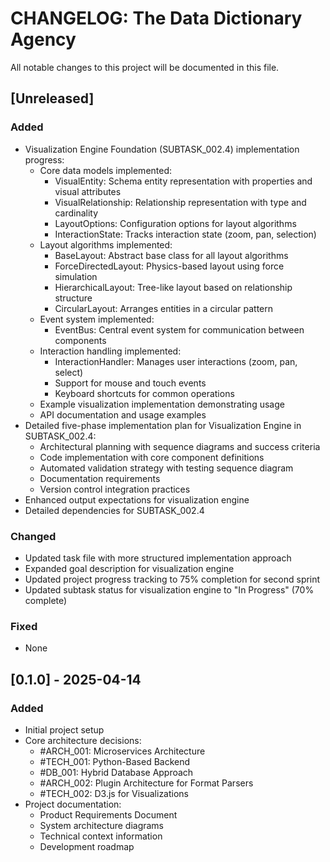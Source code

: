 # CHANGELOG: The Data Dictionary Agency

All notable changes to this project will be documented in this file.

## [Unreleased]

### Added
- Visualization Engine Foundation (SUBTASK_002.4) implementation progress:
  - Core data models implemented:
    - VisualEntity: Schema entity representation with properties and visual attributes
    - VisualRelationship: Relationship representation with type and cardinality
    - LayoutOptions: Configuration options for layout algorithms
    - InteractionState: Tracks interaction state (zoom, pan, selection)
  - Layout algorithms implemented:
    - BaseLayout: Abstract base class for all layout algorithms
    - ForceDirectedLayout: Physics-based layout using force simulation
    - HierarchicalLayout: Tree-like layout based on relationship structure
    - CircularLayout: Arranges entities in a circular pattern
  - Event system implemented:
    - EventBus: Central event system for communication between components
  - Interaction handling implemented:
    - InteractionHandler: Manages user interactions (zoom, pan, select)
    - Support for mouse and touch events
    - Keyboard shortcuts for common operations
  - Example visualization implementation demonstrating usage
  - API documentation and usage examples
- Detailed five-phase implementation plan for Visualization Engine in SUBTASK_002.4:
  - Architectural planning with sequence diagrams and success criteria
  - Code implementation with core component definitions
  - Automated validation strategy with testing sequence diagram
  - Documentation requirements
  - Version control integration practices
- Enhanced output expectations for visualization engine
- Detailed dependencies for SUBTASK_002.4

### Changed
- Updated task file with more structured implementation approach
- Expanded goal description for visualization engine
- Updated project progress tracking to 75% completion for second sprint
- Updated subtask status for visualization engine to "In Progress" (70% complete)

### Fixed
- None

## [0.1.0] - 2025-04-14

### Added
- Initial project setup
- Core architecture decisions:
  - #ARCH_001: Microservices Architecture
  - #TECH_001: Python-Based Backend
  - #DB_001: Hybrid Database Approach
  - #ARCH_002: Plugin Architecture for Format Parsers
  - #TECH_002: D3.js for Visualizations
- Project documentation:
  - Product Requirements Document
  - System architecture diagrams
  - Technical context information
  - Development roadmap
